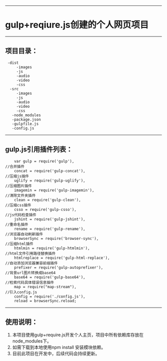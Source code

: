 ---
# gulp+reqiure.js创建的个人网页项目

***

## 项目目录：

 	 -dist                        
         -images                 
         -js
         -audio
         -video
         -css
      -src
         -images
         -js
         -audio
         -video
         -css
       -node_modules
       -package.json
       -gulpfile.js
       -config.js
 	
***
## gulp.js引用插件列表：
``` stylus
	var gulp = require('gulp'),
//合并插件
    concat = require('gulp-concat'),
//压缩js插件
    uglify = require('gulp-uglify'),
//压缩图片插件
    imagemin = require('gulp-imagemin'),
//清除文件夹插件
    clean = require('gulp-clean'),
//压缩css插件
    csso = require('gulp-csso'),
//js代码检查插件
    jshint = require('gulp-jshint'),
//重命名插件
    rename = require('gulp-rename'),
//浏览器自动刷新插件
    browserSync = require('browser-sync'),
//压缩html插件
    htmlmin = require('gulp-htmlmin'),
//html文件引用路径替换插件
    htmlreplace = require('gulp-html-replace'),
//自动添加浏览器兼容前缀插件
    prefixer = require('gulp-autoprefixer'),
//背景url图片转换成base64
    base64 = require('gulp-base64'),
//检索代码具体错误信息插件
    map = require("map-stream"),
//引入config.js
    config = require('./config.js'),
    reload = browserSync.reload;
```
***

## 使用说明：

 1. 本项目使用gulp+require.js开发个人主页，项目中所有依赖库存放在node_modules下。
 2. 如需下载到本地使用npm install 安装模块依赖。
 3. 目前此项目在开发中，后续代码会持续更新。

